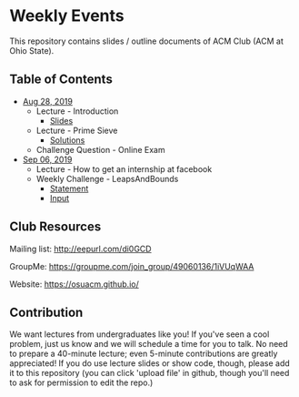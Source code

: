 Weekly Events
===

This repository contains slides / outline documents of ACM Club (ACM at Ohio State).

Table of Contents
---
* [Aug 28, 2019](2019-08-28)
    * Lecture - Introduction
        * [Slides](2019-08-28/Intro.pptx)
    * Lecture - Prime Sieve
        * [Solutions](2019-08-28/PrimeFactor.java)
    * Challenge Question - Online Exam
* [Sep 06, 2019](2019-09-06)
    * Lecture - How to get an internship at facebook
    * Weekly Challenge - LeapsAndBounds
        * [Statement](2019-09-06/Leaps&Bounds.pptx)
        * [Input](2019-09-06/LeapsAndBoundsInput)

Club Resources
---
Mailing list: http://eepurl.com/di0GCD

GroupMe:  https://groupme.com/join_group/49060136/1iVUqWAA

Website: https://osuacm.github.io/

Contribution
---
We want lectures from undergraduates like you! If you've seen a cool problem, just us know and we
will schedule a time for you to talk. No need to prepare a 40-minute lecture; even 5-minute
contributions are greatly appreciated! If you do use lecture slides or show code, though,
please add it to this repository (you can click 'upload file' in github, though you'll need
to ask for permission to edit the repo.)
